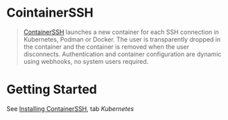 # CointainerSSH

> [ContainerSSH](https://containerssh.io/) launches a new container for each SSH connection in Kubernetes, Podman or Docker.
> The user is transparently dropped in the container and the container is removed when the user disconnects.
> Authentication and container configuration are dynamic using webhooks, no system users required.

# Getting Started

See [Installing ContainerSSH](https://containerssh.io/getting-started/installation/), tab _Kubernetes_
